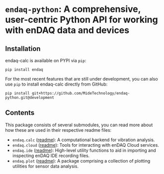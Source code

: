 # `endaq-python`: A comprehensive, user-centric Python API for working with enDAQ data and devices


## Installation

endaq-calc is available on PYPI via `pip`:

    pip install endaq

For the most recent features that are still under development, you can also use `pip` to install endaq-calc directly from GitHub:

    pip install git+https://github.com/MideTechnology/endaq-python.git@development

## Contents

This package consists of several submodules, you can read more about how these are used in their respective readme files:
* `endaq.calc` ([readme](https://github.com/MideTechnology/endaq-python/tree/main/endaq/calc)): A computational backend for vibration analysis.
* `endaq.cloud` ([readme](https://github.com/MideTechnology/endaq-python/tree/main/endaq/cloud)): Tools for interacting with enDAQ Cloud services.
* `endaq.ide` ([readme](https://github.com/MideTechnology/endaq-python/tree/main/endaq/ide)): High-level utility functions to aid in importing and inspecting enDAQ IDE recording files.
* `endaq.plot` ([readme](https://github.com/MideTechnology/endaq-python/tree/main/endaq/plot)):  A package comprising a collection of plotting utilities for sensor data analysis.
